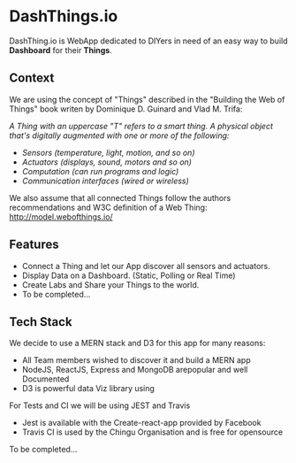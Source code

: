 # DashThings.io

DashThing.io is WebApp dedicated to DIYers in need of an easy way to build
**Dashboard** for their **Things**.

## Context

We are using the concept of "Things" described in the "Building the Web of
Things" book writen by Dominique D. Guinard and Vlad M. Trifa:

_A Thing with an uppercase "T" refers to a smart thing. A physical object that's
digitally augmented with one or more of the following:_

* _Sensors (temperature, light, motion, and so on)_
* _Actuators (displays, sound, motors and so on)_
* _Computation (can run programs and logic)_
* _Communication interfaces (wired or wireless)_

We also assume that all connected Things follow the authors recommendations and
W3C definition of a Web Thing: http://model.webofthings.io/

## Features

* Connect a Thing and let our App discover all sensors and actuators.
* Display Data on a Dashboard. (Static, Polling or Real Time)
* Create Labs and Share your Things to the world.
* To be completed...

## Tech Stack

We decide to use a MERN stack and D3 for this app for many reasons:

* All Team members wished to discover it and build a MERN app
* NodeJS, ReactJS, Express and MongoDB arepopular and well Documented
* D3 is powerful data Viz library using

For Tests and CI we will be using JEST and Travis

* Jest is available with the Create-react-app provided by Facebook
* Travis CI is used by the Chingu Organisation and is free for opensource

To be completed...
